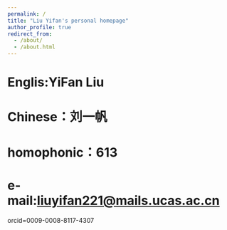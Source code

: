 ```yaml
---
permalink: /
title: "Liu Yifan's personal homepage"
author_profile: true
redirect_from: 
  - /about/
  - /about.html
---
```

Englis:YiFan Liu
======
Chinese：刘一帆 
======
homophonic：613
======
e-mail:liuyifan221@mails.ucas.ac.cn
======
orcid=0009-0008-8117-4307

